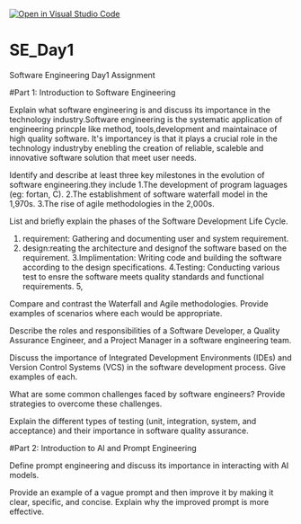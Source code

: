 [![Open in Visual Studio Code](https://classroom.github.com/assets/open-in-vscode-2e0aaae1b6195c2367325f4f02e2d04e9abb55f0b24a779b69b11b9e10269abc.svg)](https://classroom.github.com/online_ide?assignment_repo_id=18386386&assignment_repo_type=AssignmentRepo)
# SE_Day1
Software Engineering Day1 Assignment

#Part 1: Introduction to Software Engineering

Explain what software engineering is and discuss its importance in the technology industry.Software engineering is the systematic application of engineering princple like method, tools,development and maintainace of high quality software. It's importancey is that it plays a crucial role in the technology industryby enebling the creation of reliable, scaleble and innovative software solution that meet user needs.


Identify and describe at least three key milestones in the evolution of software engineering.they include
1.The development of program laguages (eg: fortan, C).
2.The establishment of software waterfall model in the 
  1,970s.
3.The rise of agile methodologies in the 2,000s.


List and briefly explain the phases of the Software Development Life Cycle.
1. requirement: Gathering and documenting user and system requirement.
2. design:reating the architecture and designof the software based on the requirement.
3.Implimentation: Writing code and building the software according to the design specifications.
4.Testing: Conducting various test to ensre the software meets quality standards and functional requirements.
5,

   


Compare and contrast the Waterfall and Agile methodologies. Provide examples of scenarios where each would be appropriate.


Describe the roles and responsibilities of a Software Developer, a Quality Assurance Engineer, and a Project Manager in a software engineering team.


Discuss the importance of Integrated Development Environments (IDEs) and Version Control Systems (VCS) in the software development process. Give examples of each.


What are some common challenges faced by software engineers? Provide strategies to overcome these challenges.


Explain the different types of testing (unit, integration, system, and acceptance) and their importance in software quality assurance.


#Part 2: Introduction to AI and Prompt Engineering


Define prompt engineering and discuss its importance in interacting with AI models.


Provide an example of a vague prompt and then improve it by making it clear, specific, and concise. Explain why the improved prompt is more effective.
